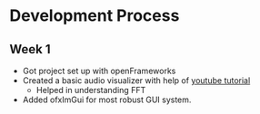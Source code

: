 # Development Process

## Week 1
- Got project set up with openFrameworks
- Created a basic audio visualizer with help of [youtube tutorial](https://www.youtube.com/watch?v=IiTsE7P-GDs&list=PL4neAtv21WOmrV8z9rSzL20QpdLU1zJLr&index=37&t=481s)
	- Helped in understanding FFT
- Added ofxImGui for most robust GUI system.